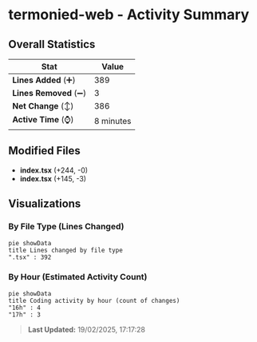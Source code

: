 # termonied-web - Activity Summary 

## Overall Statistics

| Stat                   | Value                                                             |
| ---------------------- | ----------------------------------------------------------------- |
| **Lines Added** (➕)   | 389                                          |
| **Lines Removed** (➖) | 3                                        |
| **Net Change** (↕)    | 386                |
| **Active Time** (⌚)   | 8 minutes |


## Modified Files
- **index.tsx** (+244, -0)
- **index.tsx** (+145, -3)

## Visualizations

### By File Type (Lines Changed)

```mermaid
pie showData
title Lines changed by file type
".tsx" : 392
```

### By Hour (Estimated Activity Count)

```mermaid
pie showData
title Coding activity by hour (count of changes)
"16h" : 4
"17h" : 3
```


> **Last Updated:** 19/02/2025, 17:17:28